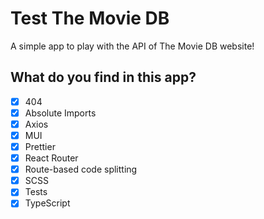 # Test The Movie DB

A simple app to play with the API of The Movie DB website!

## What do you find in this app?

- [x] 404
- [x] Absolute Imports
- [x] Axios
- [x] MUI
- [x] Prettier
- [x] React Router
- [x] Route-based code splitting
- [x] SCSS
- [x] Tests
- [x] TypeScript
